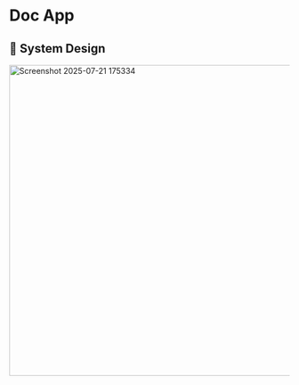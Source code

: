 # Doc App


## 🎨 System Design
<img width="1061" height="558" alt="Screenshot 2025-07-21 175334" src="https://github.com/user-attachments/assets/2ece9a2d-2423-4afc-bb28-6d9c3908fdbd" />
